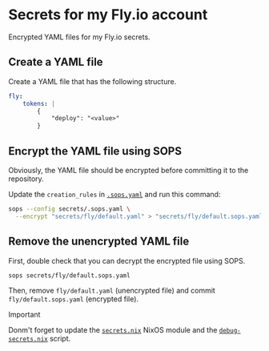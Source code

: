 # Secrets for my Fly.io account

Encrypted YAML files for my Fly.io secrets.

## Create a YAML file

Create a YAML file that has the following structure.

```yaml
fly:
    tokens: |
        {
            "deploy": "<value>"
        }
```

## Encrypt the YAML file using SOPS

Obviously, the YAML file should be encrypted before committing it to the repository.

Update the `creation_rules` in [`.sops.yaml`](../.sops.yaml) and run this command:

```sh
sops --config secrets/.sops.yaml \
  --encrypt "secrets/fly/default.yaml" > "secrets/fly/default.sops.yaml"
```

## Remove the unencrypted YAML file

First, double check that you can decrypt the encrypted file using SOPS.

```sh
sops secrets/fly/default.sops.yaml
```

Then, remove `fly/default.yaml` (unencrypted file) and commit `fly/default.sops.yaml` (encrypted file).

> [!IMPORTANT]  
> Donm't forget to update the [`secrets.nix`](../../nixos/modules/secrets.nix) NixOS module and the [`debug-secrets.nix`](../../nixos/scripts/debug-secrets.nix) script.
